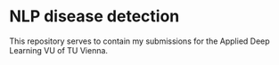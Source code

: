 # NLP disease detection
This repository serves to contain my submissions for the Applied Deep Learning VU of TU Vienna.
